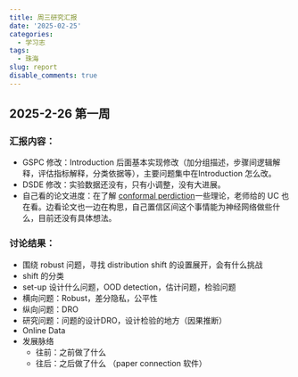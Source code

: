 ```yaml
---
title: 周三研究汇报
date: '2025-02-25'
categories:
  - 学习志
tags:
  - 珠海
slug: report
disable_comments: true
---
```


## 2025-2-26 第一周

### 汇报内容：

- GSPC 修改：Introduction 后面基本实现修改（加分组描述，步骤间逻辑解释，评估指标解释，分类依据等），主要问题集中在Introduction 怎么改。
- DSDE 修改：实验数据还没有，只有小调整，没有大进展。
- 自己看的论文进度：在了解 [conformal perdiction](/cn/2025/02/25/conformity/)一些理论，老师给的 UC 也在看。边看论文也一边在构思，自己置信区间这个事情能为神经网络做些什么，目前还没有具体想法。

### 讨论结果：

- 围绕 robust 问题，寻找 distribution shift 的设置展开，会有什么挑战
- shift 的分类
- set-up 设计什么问题，OOD detection，估计问题，检验问题
- 横向问题：Robust，差分隐私，公平性
- 纵向问题：DRO
- 研究问题：问题的设计DRO，设计检验的地方（因果推断）
- Online Data
- 发展脉络
  - 往前：之前做了什么
  - 往后：之后做了什么 （paper connection 软件）